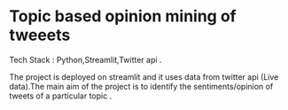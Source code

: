 # Topic based opinion mining of tweeets
Tech Stack : Python,Streamlit,Twitter api .


The project is deployed on streamlit and it uses data from twitter api (Live data).The main aim of the project is to identify the sentiments/opinion of tweets of a particular topic .

